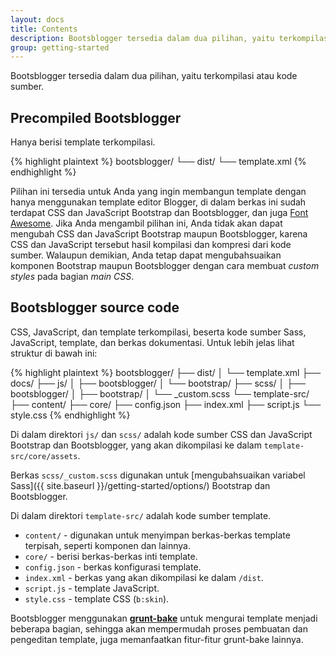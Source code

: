 ```yaml
---
layout: docs
title: Contents
description: Bootsblogger tersedia dalam dua pilihan, yaitu terkompilasi atau kode sumber.
group: getting-started
---
```


Bootsblogger tersedia dalam dua pilihan, yaitu terkompilasi atau kode sumber.

## Precompiled Bootsblogger

Hanya berisi template terkompilasi.

{% highlight plaintext %}
bootsblogger/
└── dist/
    └── template.xml
{% endhighlight %}

Pilihan ini tersedia untuk Anda yang ingin membangun template dengan hanya menggunakan template editor Blogger, di dalam berkas ini sudah terdapat CSS dan JavaScript Bootstrap dan Bootsblogger, dan juga [Font Awesome](https://fontawesome.io). Jika Anda mengambil pilihan ini, Anda tidak akan dapat mengubah CSS dan JavaScript Bootstrap maupun Bootsblogger, karena CSS dan JavaScript tersebut hasil kompilasi dan kompresi dari kode sumber. Walaupun demikian, Anda tetap dapat mengubahsuaikan komponen Bootstrap maupun Bootsblogger dengan cara membuat *custom styles* pada bagian *main CSS*.

## Bootsblogger source code

CSS, JavaScript, dan template terkompilasi, beserta kode sumber Sass, JavaScript, template, dan berkas dokumentasi. Untuk lebih jelas lihat struktur di bawah ini: 

{% highlight plaintext %}
bootsblogger/
├── dist/
│   └── template.xml
├── docs/
├── js/
│   ├── bootsblogger/
│   └── bootstrap/
├── scss/
│   ├── bootsblogger/
│   ├── bootstrap/
│   └── _custom.scss
└── template-src/
    ├── content/
    ├── core/
    ├── config.json
    ├── index.xml
    ├── script.js
    └── style.css
{% endhighlight %}

Di dalam direktori `js/` dan `scss/` adalah kode sumber CSS dan JavaScript Bootstrap dan Bootsblogger, yang akan dikompilasi ke dalam `template-src/core/assets`.

Berkas `scss/_custom.scss` digunakan untuk [mengubahsuaikan variabel Sass]({{ site.baseurl }}/getting-started/options/) Bootstrap dan Bootsblogger.

Di dalam direktori `template-src/` adalah kode sumber template.

- `content/` - digunakan untuk menyimpan berkas-berkas template terpisah, seperti komponen dan lainnya.
- `core/` - berisi berkas-berkas inti template.
- `config.json` - berkas konfigurasi template.
- `index.xml` - berkas yang akan dikompilasi ke dalam `/dist`.
- `script.js` - template JavaScript.
- `style.css` - template CSS (`b:skin`).

Bootsblogger menggunakan **[grunt-bake](https://github.com/MathiasPaumgarten/grunt-bake)** untuk mengurai template menjadi beberapa bagian, sehingga akan mempermudah proses pembuatan dan pengeditan template, juga memanfaatkan fitur-fitur grunt-bake lainnya.
